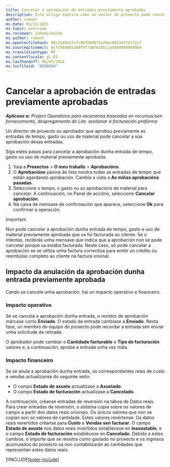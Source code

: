 ```yaml
---
title: Cancelar a aprobación de entradas previamente aprobadas
description: Este artigo explica como un xestor de proxecto pode cancelar a aprobación de entradas de tempo, gastos ou uso de material previamente aprobadas.
author: rumant
ms.date: 01/31/2021
ms.topic: overview
ms.reviewer: johnmichalak
ms.author: rumant
ms.openlocfilehash: 08c2248a5fcfc9b7569871a76bc09234ffd172c7
ms.sourcegitcommit: 6cfc50d89528df977a8f6a55c1ad39d99800d9b4
ms.translationtype: MT
ms.contentlocale: gl-ES
ms.lasthandoff: 06/03/2022
ms.locfileid: "8930454"
---
```

# <a name="cancel-the-approval-of-previously-approved-entries"></a>Cancelar a aprobación de entradas previamente aprobadas

_**Aplícase a:** Project Operations para escenarios baseados en recursos/sen fornecemento, despregamento de Lite: xestionar a facturación proforma_

Un director de proxecto ou aprobador que aprobou previamente as entradas de tempo, gasto ou uso de material pode cancelar a súa aprobación desas entradas. 

Siga estes pasos para cancelar a aprobación dunha entrada de tempo, gasto ou uso de material previamente aprobada.

1. Vaia a **Proxectos** \> **O meu traballo** \> **Aprobacións**.
2. O **Aprobacións** páxina de lista mostra todas as entradas de tempo que están agardando aprobación. Cambia a vista a **As miñas aprobacións pasadas**.
3. Seleccione o tempo, o gasto ou as aprobacións de material para cancelar. A continuación, no Panel de accións, seleccione **Cancelar aprobación**.
4. Na caixa de mensaxe de confirmación que aparece, seleccione **Ok** para confirmar a operación.

> [!IMPORTANT]
> Non pode cancelar a aprobación dunha entrada de tempo, gasto e uso de material previamente aprobada que xa foi facturada ao cliente. Se o intentas, recibirás unha mensaxe que indica que a aprobación non se pode cancelar porque xa estaba facturada. Neste caso, só pode cancelar a aprobación se se utiliza unha factura correctiva para emitir un crédito ou reembolso completo ao cliente na factura orixinal.

## <a name="impact-of-canceling-the-approval-of-a-previously-approved-entry"></a>Impacto da anulación da aprobación dunha entrada previamente aprobada

Cando se cancela unha aprobación, hai un impacto operativo e financeiro.

### <a name="operational-impact"></a>Impacto operativo

Se se cancela a aprobación dunha entrada, o rexistro de aprobación márcase como **Enviado**. O estado da entrada cámbiase a **Enviado**. Nesta fase, un membro do equipo do proxecto pode recordar a entrada sen enviar unha solicitude de retirada.

O aprobador pode cambiar o **Cantidade facturable** e **Tipo de facturación** valores e, a continuación, aprobe a entrada unha vez máis.

### <a name="financial-impact"></a>Impacto financeiro

Se se anula a aprobación dunha entrada, os correspondentes reais de custo e vendas actualízanse do seguinte xeito:

- O campo **Estado de axuste** actualízase a **Axustado**.
- O campo **Estado de facturación** actualízase a **Cancelado**.

A continuación, créanse entradas de reversión na táboa de Datos reais. Para crear entradas de reversión, o sistema copia sobre os valores de campo a partir dos datos reais orixinais. Os únicos valores que non se copian son os valores de cantidade. Estes valores revértense. Os datos reais revertidos créanse para **Custo** e **Vendas sen facturar**. O campo **Estado de axuste** nos datos reais invertidos establecese en **Inaxustable**, e o campo **Estado de facturación** establécese en **Cancelado**. Debido a estes cambios, o importe que se rexistra como gastado no proxecto e os ingresos acumulados do proxecto xa non contabilizarán as cantidades que representan estes datos reais.

[!INCLUDE[footer-include](../includes/footer-banner.md)]
